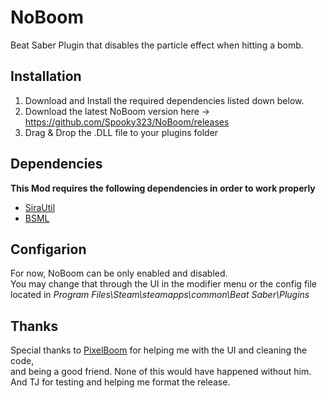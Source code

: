 # NoBoom
Beat Saber Plugin that disables the particle effect when hitting a bomb.

## Installation

1. Download and Install the required dependencies listed down below.
2. Download the latest NoBoom version here -> https://github.com/Spooky323/NoBoom/releases
3. Drag & Drop the .DLL file to your plugins folder

## Dependencies
**This Mod requires the following dependencies in order to work properly** <br />
- [SiraUtil](https://github.com/Auros/SiraUtil)
- [BSML](https://github.com/monkeymanboy/BeatSaberMarkupLanguage)

## Configarion

For now, NoBoom can be only enabled and disabled. <br />
You may change that through the UI in the modifier menu or the config file
located in *Program Files\Steam\steamapps\common\Beat Saber\Plugins*

## Thanks

Special thanks to [PixelBoom](https://github.com/rithik-b) for helping me with the UI and cleaning the code,<br />
and being a good friend. None of this would have happened without him.<br />
And TJ for testing and helping me format the release.
